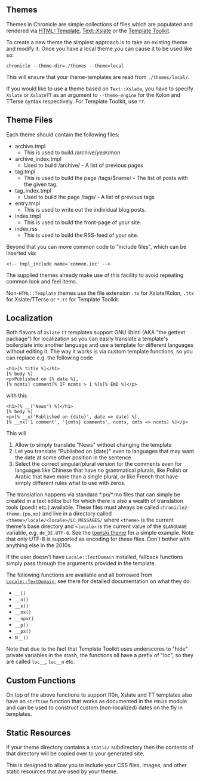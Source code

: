 Themes
------

Themes in Chronicle are simple collections of files which are populated
and rendered via
[HTML::Template](http://search.cpan.org/perldoc?HTML%3A%3ATemplate),
[Text::Xslate](https://metacpan.org/pod/Text::Xslate) or the
[Template Toolkit](https://metacpan.org/pod/Template).

To create a new theme the simplest approach is to take an existing theme and modify it.  Once you have a local theme you can cause it to be used like so:

    chronicle --theme-dir=./themes --theme=local

This will ensure that your theme-templates are read from `./themes/local/`.

If you would like to use a theme based on `Text::Xslate`, you have to specify
`Xslate` or `XslateTT` as an argument to `--theme-engine` for the Kolon and
TTerse syntax respectively. For Template Toolkit, use `TT`.

Theme Files
-----------

Each theme should contain the following files:

* archive.tmpl
   * This is used to build /archive/$year/$mon
* archive_index.tmpl
   * Used to build /archive/ - A list of previous pages
* tag.tmpl
   * This is used to build the page /tags/$name/ - The list of posts with the given tag.
* tag_index.tmpl
   * Used to build the page /tags/ - A list of previous tags
* entry.tmpl
   * This is used to write out the individual blog posts.
* index.tmpl
   * This is used to build the front-page of your site.
* index.rss
   * This is used to build the RSS-feed of your site.

Beyond that you can move common code to "include files", which can be inserted via:

    <!-- tmpl_include name='common.inc' -->

The supplied themes already make use of this facility to avoid repeating
common look and feel items.

Non-`HTML::Template` themes use the file extension `.tx` for Xslate/Kolon,
`.ttx` for Xslate/TTerse or `*.tt` for Template Toolkit.

Localization
------------

Both flavors of `Xslate` `TT` templates support GNU libintl (AKA "the gettext
package") for localization so you can easily translate a template's boilerplate
into another language and use a template for different languages without editing
it. The way it works is via custom template functions, so you can replace e.g.
the following code

    <h1>[% title %]</h1>
    [% body %]
    <p>Published on [% date %],
    [% ncmts] comment[% IF ncmts > 1 %]s[% END %]</p>

with this

    <h1>[% __("News") %]</h1>
    [% body %]
    <p>[% __x('Published on {date}', date => date) %],
    [% __nx('1 comment', '{cmts} comments', ncmts, cmts => ncmts) %]</p>

This will

1. Allow to simply translate "News" without changing the template
2. Let you translate "Published on {date}" even to languages that may want the
date at some other position in the sentence
3. Select the correct singular/plural version for the comments even for
languages like Chinese that have no grammatical plurals, like Polish or Arabic
that have more than a single plural, or like French that have simply different rules
what to use with zeros.

The translation happens via standard \*.po/\*.mo files that can simply be created
in a text editor but for which there is also a wealth of translation tools (poedit etc.)
available. These files must always be called `chronicle2-theme.{po,mo}` and
live in a directory called `<theme>/locale/<locale>/LC_MESSAGES/` where
`<theme>` is the current theme's base directory and `<locale>` is the current
value of the `$LANGUAGE` variable, e.g. `de_DE.UTF-8`. See the [towiski
theme](https://github.com/mbethke/chronicle_towiski) for a simple example.
Note that only UTF-8 is supported as encoding for these files. Don't bother with
anything else in the 2010s.

If the user doesn't have `Locale::TextDomain` installed, fallback functions
simply pass through the arguments provided in the template.

The following functions are available and all borrowed from
[`Locale::TextDomain`](https://metacpan.org/pod/Locale::TextDomain); see there
for detailed documentation on what they do:

* `__()`
* `__n()`
* `__x()`
* `__nx()`
* `__npx()`
* `__p()`
* `__px()`
* `N__()`

Note that due to the fact that Template Toolkit uses underscores to "hide"
private variables in the stash, the functions all have a prefix of "loc", so
they are called `loc__`, `loc__n` etc.

Custom Functions
----------------

On top of the above functions to support l10n, Xslate and TT templates also have
an `strftime` function that works as documented in the `POSIX` module and can be
used to construct custom (non-localized) dates on the fly in templates.

Static Resources
----------------

If your theme  directory contains a `static/` subdirectory then the contents of that directory will be copied over to your generated site.

This is designed to allow you to include your CSS files, images, and other static resources that are used by your theme.



